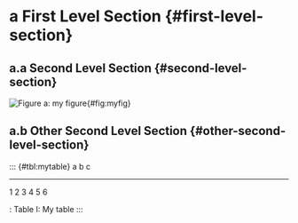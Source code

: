# a First Level Section {#first-level-section}

## a.a Second Level Section {#second-level-section}

![Figure a: my figure](myfig.png){#fig:myfig}

## a.b Other Second Level Section {#other-second-level-section}

::: {#tbl:mytable}
  a   b   c
  --- --- ---
  1   2   3
  4   5   6

  : Table I: My table
:::
